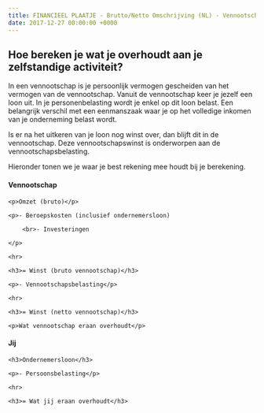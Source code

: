 ```yaml
---
title: FINANCIEEL PLAATJE - Brutto/Netto Omschrijving (NL) - Vennootschap
date: 2017-12-27 00:00:00 +0000
---
```

## Hoe bereken je wat je overhoudt aan je zelfstandige activiteit?

In een vennootschap is je persoonlijk vermogen gescheiden van het vermogen van de vennootschap. Vanuit de vennootschap keer je jezelf een loon uit. In je personenbelasting wordt je enkel op dit loon belast. Een belangrijk verschil met een eenmanszaak waar je op het volledige inkomen van je onderneming belast wordt.

Is er na het uitkeren van je loon nog winst over, dan blijft dit in de vennootschap. Deze vennootschapswinst is onderworpen aan de vennootschapsbelasting.

Hieronder tonen we je waar je best rekening mee houdt bij je berekening.

<h4>Vennootschap</h4>

<div class="grey-box">

    <p>Omzet (bruto)</p>
    
    <p>- Beroepskosten (inclusief ondernemersloon)
    
    	<br>- Investeringen
    
    </p>
    
    <hr>
    
    <h3>= Winst (bruto vennootschap)</h3>
    
    <p>- Vennootschapsbelasting</p>
    
    <hr>
    
    <h3>= Winst (netto vennootschap)</h3>
    
    <p>Wat vennootschap eraan overhoudt</p>

</div>

<h4>Jij</h4>

<div class="grey-box">

    <h3>Ondernemersloon</h3>
    
    <p>- Persoonsbelasting</p>
    
    <hr>
    
    <h3>= Wat jij eraan overhoudt</h3>

</div>